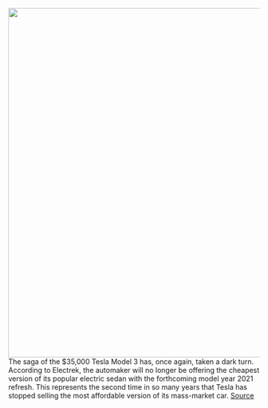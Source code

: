 <img src='https://cdn.vox-cdn.com/thumbor/o_hPdGvuyONoEXpNESjDcS49K7I=/0x0:2040x1360/1200x800/filters:focal(857x517:1183x843)/cdn.vox-cdn.com/uploads/chorus_image/image/67799560/jbareham_180213_2301_0089.0.jpg' width='700px' /><br/>
The saga of the $35,000 Tesla Model 3 has, once again, taken a dark turn. According to Electrek, the automaker will no longer be offering the cheapest version of its popular electric sedan with the forthcoming model year 2021 refresh. This represents the second time in so many years that Tesla has stopped selling the most affordable version of its mass-market car.
<a href='https://www.theverge.com/2020/11/16/21569524/tesla-model-3-35000-price-stop-selling'> Source <a/>